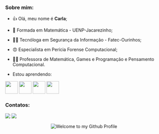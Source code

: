 ### Sobre mim:
- :+1: Olá, meu nome é **Carla**;
 - 🔢 Formada em Matemática - UENP-Jacarezinho;
 - :woman_technologist: Tecnóloga em Segurança da Informação - Fatec-Ourinhos;
 - :heart_eyes: Especialista em Perícia Forense Computacional;
 - :woman_teacher: Professora de Matemática, Games e Programação e Pensamento Computacional.
 
 - Estou aprendendo:
 
 <img src="https://cdn.jsdelivr.net/gh/devicons/devicon/icons/javascript/javascript-original.svg" width="40" height="40"/> <img src="https://cdn.jsdelivr.net/gh/devicons/devicon/icons/linux/linux-original.svg" width="40" height="40"/> <img src="https://cdn.jsdelivr.net/gh/devicons/devicon/icons/html5/html5-original.svg" width="40" height="40" /> <img src="https://cdn.jsdelivr.net/gh/devicons/devicon/icons/github/github-original.svg" width="40" height="40"/>
 
 ### Contatos:
 <div>

<a href="https://instagram.com/carladutra" target="_blank"><img src="https://img.shields.io/badge/-Instagram-%23E4405F?style=for-the-badge&logo=instagram&logoColor=white" target="_blank"></a> <a href = "mailto:carla.dutra.medeiros@escola.pr.gov.br"><img src="https://img.shields.io/badge/Gmail-D14836?style=for-the-badge&logo=gmail&logoColor=white" target="_blank"></a>
 
</div>
 

<!-- "Hero" Header -->
<div align="center">
  <img src="https://github.com/BrunnerLivio/brunnerlivio/blob/master/images/welcome.png?raw=true" style="max-width: 100%;" alt="Welcome to my Github Profile" />
  <br />
  <br />
  <height="50" alt="My Name is Carla and I like Mathematics and Programming" />
  <br />
  <br />

 
